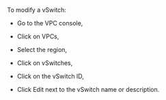 To modify a vSwitch:

-   Go to the VPC console,

-   Click on VPCs,

-   Select the region,

-   Click on vSwitches,

-   Click on the vSwitch ID,

-   Click Edit next to the vSwitch name or description.
